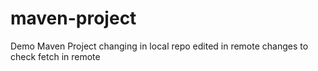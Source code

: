 # maven-project
Demo Maven Project
changing in local repo
edited in remote
changes to check fetch in remote

